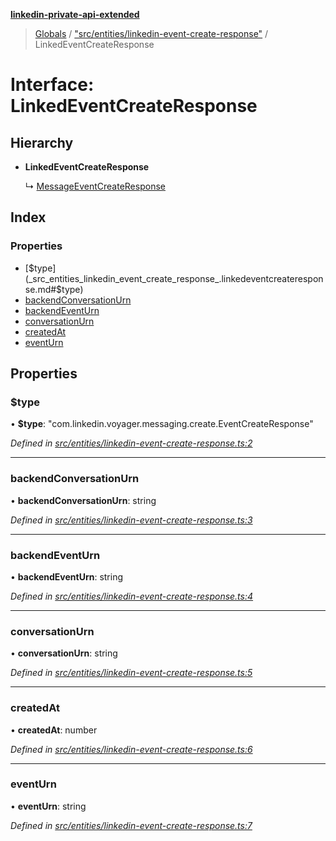 **[linkedin-private-api-extended](../README.md)**

> [Globals](../globals.md) / ["src/entities/linkedin-event-create-response"](../modules/_src_entities_linkedin_event_create_response_.md) / LinkedEventCreateResponse

# Interface: LinkedEventCreateResponse

## Hierarchy

* **LinkedEventCreateResponse**

  ↳ [MessageEventCreateResponse](_src_entities_message_create_response_entity_.messageeventcreateresponse.md)

## Index

### Properties

* [$type](_src_entities_linkedin_event_create_response_.linkedeventcreateresponse.md#$type)
* [backendConversationUrn](_src_entities_linkedin_event_create_response_.linkedeventcreateresponse.md#backendconversationurn)
* [backendEventUrn](_src_entities_linkedin_event_create_response_.linkedeventcreateresponse.md#backendeventurn)
* [conversationUrn](_src_entities_linkedin_event_create_response_.linkedeventcreateresponse.md#conversationurn)
* [createdAt](_src_entities_linkedin_event_create_response_.linkedeventcreateresponse.md#createdat)
* [eventUrn](_src_entities_linkedin_event_create_response_.linkedeventcreateresponse.md#eventurn)

## Properties

### $type

•  **$type**: \"com.linkedin.voyager.messaging.create.EventCreateResponse\"

*Defined in [src/entities/linkedin-event-create-response.ts:2](https://github.com/khanhtranngoccva/linkedin-private-api/blob/0b23a8c/src/entities/linkedin-event-create-response.ts#L2)*

___

### backendConversationUrn

•  **backendConversationUrn**: string

*Defined in [src/entities/linkedin-event-create-response.ts:3](https://github.com/khanhtranngoccva/linkedin-private-api/blob/0b23a8c/src/entities/linkedin-event-create-response.ts#L3)*

___

### backendEventUrn

•  **backendEventUrn**: string

*Defined in [src/entities/linkedin-event-create-response.ts:4](https://github.com/khanhtranngoccva/linkedin-private-api/blob/0b23a8c/src/entities/linkedin-event-create-response.ts#L4)*

___

### conversationUrn

•  **conversationUrn**: string

*Defined in [src/entities/linkedin-event-create-response.ts:5](https://github.com/khanhtranngoccva/linkedin-private-api/blob/0b23a8c/src/entities/linkedin-event-create-response.ts#L5)*

___

### createdAt

•  **createdAt**: number

*Defined in [src/entities/linkedin-event-create-response.ts:6](https://github.com/khanhtranngoccva/linkedin-private-api/blob/0b23a8c/src/entities/linkedin-event-create-response.ts#L6)*

___

### eventUrn

•  **eventUrn**: string

*Defined in [src/entities/linkedin-event-create-response.ts:7](https://github.com/khanhtranngoccva/linkedin-private-api/blob/0b23a8c/src/entities/linkedin-event-create-response.ts#L7)*
